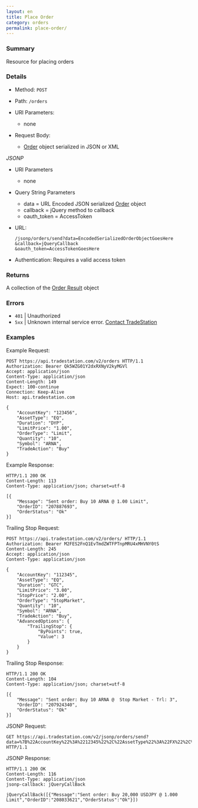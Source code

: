 ```yaml
---
layout: en
title: Place Order
category: orders
permalink: place-order/
---
```


### Summary

Resource for placing orders

### Details

* Method: `POST`
* Path: `/orders`
* URI Parameters:

  * none
* Request Body:

  * [Order](../../objects/order) object serialized in JSON or XML

*JSONP*

* URI Parameters

  * none
* Query String Parameters
  * data = URL Encoded JSON serialized [Order](../../objects/order) object
  * callback = jQuery method to callback
  * oauth_token = AccessToken
* URL:

      /jsonp/orders/send?data=EncodedSerializedOrderObjectGoesHere
      &callback=jQueryCallback
      &oauth_token=AccessTokenGoesHere
* Authentication: Requires a valid access token

### Returns    

A collection of the [Order Result](../../objects/order-result) object

### Errors

* `401` | Unauthorized
* `5xx` | Unknown internal service error. [Contact TradeStation
](mailto:webapi@tradestation.com)

### Examples

Example Request:

    POST https://api.tradestation.com/v2/orders HTTP/1.1
    Authorization: Bearer Qk5WZG01Y2dxRXNyV2kyMGVl
    Accept: application/json
    Content-Type: application/json
    Content-Length: 149
    Expect: 100-continue
    Connection: Keep-Alive
    Host: api.tradestation.com
    
    {
        "AccountKey": "123456",
        "AssetType": "EQ",
        "Duration": "DYP",
        "LimitPrice": "1.00",
        "OrderType": "Limit",
        "Quantity": "10",
        "Symbol": "ARNA",
        "TradeAction": "Buy"
    }

Example Response:

    HTTP/1.1 200 OK
    Content-Length: 113
    Content-Type: application/json; charset=utf-8
    
    [{
        "Message": "Sent order: Buy 10 ARNA @ 1.00 Limit",
        "OrderID": "207887693",
        "OrderStatus": "Ok"
    }]

Trailing Stop Request:

    POST https://api.tradestation.com/v2/orders/ HTTP/1.1
    Authorization: Bearer M2FES2FnQ1EvTmdZWTFPTnpMRU4xMHVNY0tS
    Content-Length: 245
    Accept: application/json
    Content-Type: application/json
    
    {
        "AccountKey": "112345",
        "AssetType": "EQ",
        "Duration": "GTC",
        "LimitPrice": "3.00",
        "StopPrice": "2.00",
        "OrderType": "StopMarket",
        "Quantity": "10",
        "Symbol": "ARNA",
        "TradeAction": "Buy",
        "AdvancedOptions": {
            "TrailingStop": {
                "ByPoints": true,
                "Value": 3
            }
        }
    }

Trailing Stop Response:

    HTTP/1.1 200 OK
    Content-Length: 104
    Content-Type: application/json; charset=utf-8
    
    [{
        "Message": "Sent order: Buy 10 ARNA @  Stop Market - Trl: 3",
        "OrderID": "207924340",
        "OrderStatus": "Ok"
    }]

JSONP Request:

    GET https://api.tradestation.com/v2/jsonp/orders/send?data=%7B%22AccountKey%22%3A%2212345%22%2C%22AssetType%22%3A%22FX%22%2C%22LimitPrice%22%3A%221%22%2C%22OrderType%22%3A%22Limit%22%2C%22Quantity%22%3A%2220000%22%2C%22Symbol%22%3A%22USDJPY%22%2C%22TradeAction%22%3A%22Buy%22%2C%20%22Duration%22%3A%22GTC%22%7D%0A&callback=jQueryCallBack&oauth_token=ZzkzQ1ZX HTTP/1.1

JSONP Response:

    HTTP/1.1 200 OK
    Content-Length: 116
    Content-Type: application/json
    jsonp-callback: jQueryCallBack
    
    jQueryCallBack([{"Message":"Sent order: Buy 20,000 USDJPY @ 1.000 Limit","OrderID":"208033621","OrderStatus":"Ok"}])